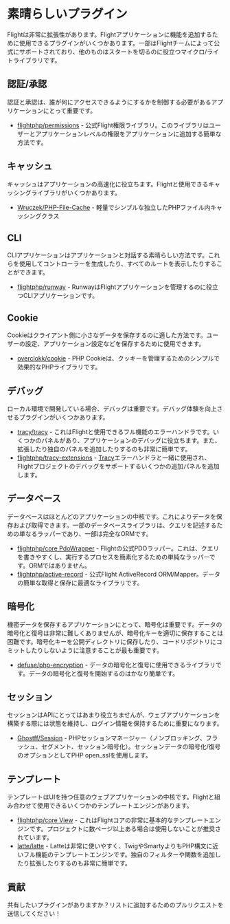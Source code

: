 # 素晴らしいプラグイン

Flightは非常に拡張性があります。Flightアプリケーションに機能を追加するために使用できるプラグインがいくつかあります。一部はFlightチームによって公式にサポートされており、他のものはスタートを切るのに役立つマイクロ/ライトライブラリです。

## 認証/承認

認証と承認は、誰が何にアクセスできるようにするかを制御する必要があるアプリケーションにとって重要です。

- [flightphp/permissions](/awesome-plugins/permissions) - 公式Flight権限ライブラリ。このライブラリはユーザーとアプリケーションレベルの権限をアプリケーションに追加する簡単な方法です。

## キャッシュ

キャッシュはアプリケーションの高速化に役立ちます。Flightと使用できるキャッシングライブラリがいくつかあります。

- [Wruczek/PHP-File-Cache](/awesome-plugins/php-file-cache) - 軽量でシンプルな独立したPHPファイル内キャッシングクラス

## CLI

CLIアプリケーションはアプリケーションと対話する素晴らしい方法です。これらを使用してコントローラーを生成したり、すべてのルートを表示したりすることができます。

- [flightphp/runway](/awesome-plugins/runway) - RunwayはFlightアプリケーションを管理するのに役立つCLIアプリケーションです。

## Cookie

Cookieはクライアント側に小さなデータを保存するのに適した方法です。ユーザーの設定、アプリケーション設定などを保存するために使用できます。

- [overclokk/cookie](/awesome-plugins/php-cookie) - PHP Cookieは、クッキーを管理するためのシンプルで効果的なPHPライブラリです。

## デバッグ

ローカル環境で開発している場合、デバッグは重要です。デバッグ体験を向上させるプラグインがいくつかあります。

- [tracy/tracy](/awesome-plugins/tracy) - これはFlightと使用できるフル機能のエラーハンドラです。いくつかのパネルがあり、アプリケーションのデバッグに役立ちます。また、拡張したり独自のパネルを追加したりするのも非常に簡単です。
- [flightphp/tracy-extensions](/awesome-plugins/tracy-extensions) - [Tracy](/awesome-plugins/tracy)エラーハンドラと一緒に使用され、Flightプロジェクトのデバッグをサポートするいくつかの追加パネルを追加します。

## データベース

データベースはほとんどのアプリケーションの中核です。これによりデータを保存および取得できます。一部のデータベースライブラリは、クエリを記述するための単なるラッパーであり、一部は完全なORMです。

- [flightphp/core PdoWrapper](/awesome-plugins/pdo-wrapper) - Flightの公式PDOラッパー。これは、クエリを書きやすくし、実行するプロセスを簡素化するための単純なラッパーです。ORMではありません。
- [flightphp/active-record](/awesome-plugins/active-record) - 公式Flight ActiveRecord ORM/Mapper。データの簡単な取得と保存に最適なライブラリです。

## 暗号化

機密データを保存するアプリケーションにとって、暗号化は重要です。データの暗号化と復号は非常に難しくありませんが、暗号化キーを適切に保存することは困難です。暗号化キーを公開ディレクトリに保存したり、コードリポジトリにコミットしたりしないように注意することが最も重要です。

- [defuse/php-encryption](/awesome-plugins/php-encryption) - データの暗号化と復号に使用できるライブラリです。データの暗号化と復号を開始するのはかなり簡単です。

## セッション

セッションはAPIにとってはあまり役立ちませんが、ウェブアプリケーションを構築する際には状態を維持し、ログイン情報を保持するために重要になります。

- [Ghostff/Session](/awesome-plugins/session) - PHPセッションマネージャー（ノンブロッキング、フラッシュ、セグメント、セッション暗号化）。セッションデータの暗号化/復号のオプションとしてPHP open_sslを使用します。

## テンプレート

テンプレートはUIを持つ任意のウェブアプリケーションの中核です。Flightと組み合わせて使用できるいくつかのテンプレートエンジンがあります。

- [flightphp/core View](/learn#views) - これはFlightコアの非常に基本的なテンプレートエンジンです。プロジェクトに数ページ以上ある場合は使用しないことが推奨されています。
- [latte/latte](/awesome-plugins/latte) - Latteは非常に使いやすく、TwigやSmartyよりもPHP構文に近いフル機能のテンプレートエンジンです。独自のフィルターや関数を追加したり拡張したりするのも非常に簡単です。

## 貢献

共有したいプラグインがありますか？リストに追加するためのプルリクエストを送信してください！